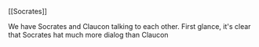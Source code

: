 [[Socrates]]

We have Socrates and Claucon talking to each other. First glance, it's clear that Socrates hat much more dialog than Claucon 